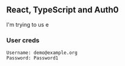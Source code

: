 ## React, TypeScript and Auth0

I'm trying to us e


### User creds
```
Username: demo@example.org
Password: Password1
```